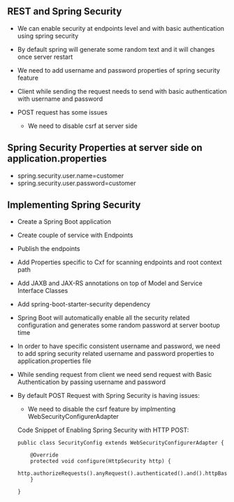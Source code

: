 ##	REST and Spring Security


-	We can enable security at endpoints level and with basic authentication using spring security
-	By default spring will generate some random text and it will changes once server restart
-	We need to add username and password properties of spring security feature
-	Client while sending the request needs to send with basic authentication with username and password
-	POST request has some issues 

	-	We need to disable csrf at server side
	
	
	
## Spring Security Properties at server side on application.properties

-	spring.security.user.name=customer
-	spring.security.user.password=customer



## Implementing Spring Security

-	Create a Spring Boot application
-	Create couple of service with Endpoints
-	Publish the endpoints
-	Add Properties specific to Cxf for scanning endpoints and root context path
-	Add JAXB and JAX-RS annotations on top of Model and Service Interface Classes
-	Add spring-boot-starter-security dependency
-	Spring Boot will automatically enable all the security related configuration and generates some random password at server bootup time
-	In order to have specific consistent username and password, we need to add spring security related username and password properties to application.properties file
-	While sending request from client we need send request with Basic Authentication by passing username and password
-	By default POST Request with Spring Security is having issues:
	-	We need to disable the csrf feature by implmenting WebSecurityConfigurerAdapter
	
	
	Code Snippet of Enabling Spring Security with HTTP POST:
	
		public class SecurityConfig extends WebSecurityConfigurerAdapter {
			
			@Override
			protected void configure(HttpSecurity http) {
				http.authorizeRequests().anyRequest().authenticated().and().httpBasic().and().csrf().disable();
			}
		
		}














